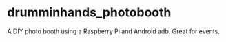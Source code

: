 drumminhands_photobooth
=======================

A DIY photo booth using a Raspberry Pi and Android adb. Great for events.
